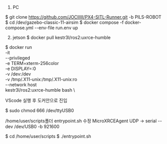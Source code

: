 1. PC

$ git clone https://github.com/JOCIIIII/PX4-SITL-Runner.git -b PILS-ROBOT
$ cd /dev/gazebo-classic-11-airsim
$ docker compose -f docker-compose.yml --env-file run.env up

2. jetson
$ docker pull kestr3l/ros2:uxrce-humble

$ docker run \
-it \
--privileged \
-e TERM=xterm-256color \
-e DISPLAY=:0 \
-v /dev:/dev \
-v /tmp/.X11-unix:/tmp/.X11-unix:ro \
--network host \
kestr3l/ros2:uxrce-humble bash \

VScode 실행 후 도커안으로 진입 

$ sudo chmod 666 /dev/ttyUSB0

/home/user/scripts폴더 entrypoint.sh 수정
MicroXRCEAgent UDP -> serial --dev /dev/USB0 -b 921600

$ cd /home/user/scripts
$ ./entrypoint.sh




